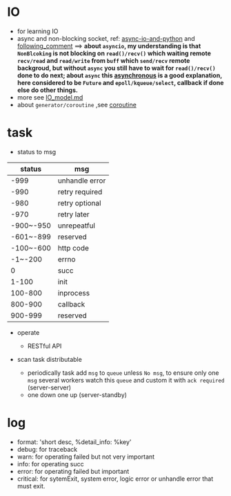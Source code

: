 # IO  
- for learning IO  
- async and non-blocking socket, ref: [async-io-and-python](https://blogs.gnome.org/markmc/2013/06/04/async-io-and-python/)
 and [following_comment](https://stackoverflow.com/questions/45095179/how-chained-coroutine-task-get-resumed-by-task-scheduler?noredirect=1#comment77176957_45095179) ==>
**about `asyncio`, my understanding is that `NonBlcoking` is not blocking on `read()/recv()` which waiting remote `recv/read` and `read/write` from `buff` which `send/recv` remote backgroud, but without `async` you still have to wait for `read()/recv()` done to do next;  about `async` this [asynchronous](http://www.tornadoweb.org/en/stable/guide/async.html#asynchronous) is a good explanation, here considered to be `Future` and `epoll/kqueue/select`, callback if done else do other things.**
- more see [IO_model.md](./IO_model.md)
- about `generator/coroutine` ,see [coroutine](./coroutine.md)


# task  
- status to msg

|status|msg|
|------|---|
-999|unhandle error|
-990|retry required|
-980|retry optional|
-970|retry later|
-900~-950|unrepeatful|
-601~-899|reserved|
-100~-600|http code|
-1~-200|errno|
0|succ|
1-100|init|
100-800|inprocess|
800-900|callback|
900-999|reserved|

- operate
  - RESTful API

- scan task distributable
  - periodically task add `msg` to `queue` unless `No msg`, to ensure only one `msg` 
  several workers watch this `queue` and custom it with `ack required` (server-server)
  - one down one up (server-standby)
  
# log
 - format: 'short desc, %detail_info: %key'
 - debug: for traceback
 - warn: for operating failed but not very important
 - info: for operating succ
 - error: for operating failed but important
 - critical: for sytemExit, system error, logic error or unhandle error that must exit.
